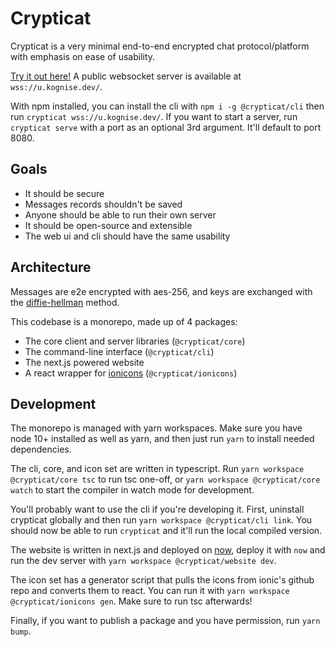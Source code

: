# Crypticat

Crypticat is a very minimal end-to-end encrypted chat protocol/platform with emphasis on ease of usability.

[Try it out here!](https://c.kognise.dev/) A public websocket server is available at `wss://u.kognise.dev/`.

With npm installed, you can install the cli with `npm i -g @crypticat/cli` then run `crypticat wss://u.kognise.dev/`. If you want to start a server, run `crypticat serve` with a port as an optional 3rd argument. It'll default to port 8080.

## Goals

- It should be secure
- Messages records shouldn't be saved
- Anyone should be able to run their own server
- It should be open-source and extensible
- The web ui and cli should have the same usability

## Architecture

Messages are e2e encrypted with aes-256, and keys are exchanged with the [diffie-hellman]([https://en.wikipedia.org/wiki/Diffie%E2%80%93Hellman_key_exchange](https://en.wikipedia.org/wiki/Diffie–Hellman_key_exchange)) method.

This codebase is a monorepo, made up of 4 packages:

- The core client and server libraries (`@crypticat/core`)
- The command-line interface (`@crypticat/cli`)
- The next.js powered website
- A react wrapper for [ionicons](https://ionicons.com/) (`@crypticat/ionicons`)

## Development

The monorepo is managed with yarn workspaces. Make sure you have node 10+ installed as well as yarn, and then just run `yarn` to install needed dependencies.

The cli, core, and icon set are written in typescript. Run `yarn workspace @crypticat/core tsc` to run tsc one-off, or `yarn workspace @crypticat/core watch` to start the compiler in watch mode for development.

You'll probably want to use the cli if you're developing it. First, uninstall crypticat globally and then run `yarn workspace @crypticat/cli link`. You should now be able to run `crypticat` and it'll run the local compiled version.

The website is written in next.js and deployed on [now](now.sh), deploy it with `now` and run the dev server with `yarn workspace @crypticat/website dev`.

The icon set has a generator script that pulls the icons from ionic's github repo and converts them to react. You can run it with `yarn workspace @crypticat/ionicons gen`. Make sure to run tsc afterwards!

Finally, if you want to publish a package and you have permission, run `yarn bump`.
